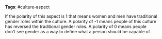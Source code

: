 **Tags**: #culture-aspect

If the polarity of this aspect is 1 that means women and men have traditional gender roles within the culture. A polarity of -1 means people of this culture has reversed the traditional gender roles. A polarity of 0 means people don't see gender as a way to define what a person should be capable of.